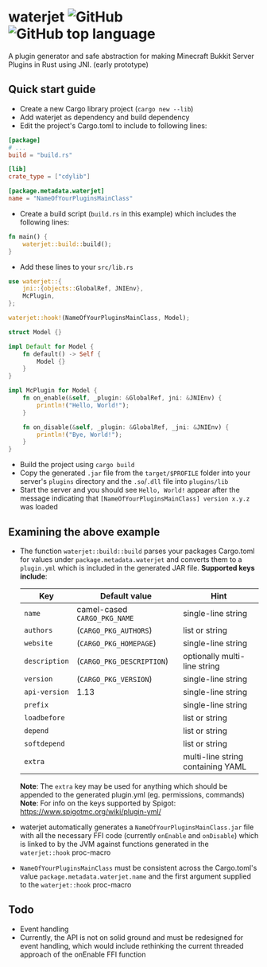 # waterjet ![GitHub](https://img.shields.io/github/license/DasEtwas/waterjet?style=flat-square) ![GitHub top language](https://img.shields.io/github/languages/top/DasEtwas/waterjet?style=flat-square)

A plugin generator and safe abstraction for making Minecraft Bukkit Server Plugins in Rust using JNI.
(early prototype)

## Quick start guide
- Create a new Cargo library project (`cargo new --lib`)
- Add waterjet as dependency and build dependency
- Edit the project's Cargo.toml to include to following lines:

```toml
[package]
# ...
build = "build.rs"

[lib]
crate_type = ["cdylib"]

[package.metadata.waterjet]
name = "NameOfYourPluginsMainClass"
```
- Create a build script (`build.rs` in this example) which includes the following lines:

```rust
fn main() {
    waterjet::build::build();
}
```
- Add these lines to your `src/lib.rs`

```rust
use waterjet::{
    jni::{objects::GlobalRef, JNIEnv},
    McPlugin,
};

waterjet::hook!(NameOfYourPluginsMainClass, Model);

struct Model {}

impl Default for Model {
    fn default() -> Self {
        Model {}
    }
}

impl McPlugin for Model {
    fn on_enable(&self, _plugin: &GlobalRef, jni: &JNIEnv) {
        println!("Hello, World!");
    }

    fn on_disable(&self, _plugin: &GlobalRef, _jni: &JNIEnv) {
        println!("Bye, World!");
    }
}
```
- Build the project using `cargo build`
- Copy the generated `.jar` file from the `target/$PROFILE` folder into your server's `plugins` directory and the `.so`/`.dll` file into `plugins/lib`
- Start the server and you should see `Hello, World!` appear after the message indicating that `[NameOfYourPluginsMainClass] version x.y.z` was loaded

## Examining the above example

- The function `waterjet::build::build` parses your packages Cargo.toml for values under `package.metadata.waterjet` and converts them to a `plugin.yml` which is included in the generated JAR file. **Supported keys include**:

  Key | Default value | Hint
  ---|---|---
  `name`|camel-cased `CARGO_PKG_NAME`|single-line string
  `authors`|(`CARGO_PKG_AUTHORS`)|list or string
  `website`|(`CARGO_PKG_HOMEPAGE`)|single-line string
  `description`|(`CARGO_PKG_DESCRIPTION`)|optionally multi-line string
  `version`|(`CARGO_PKG_VERSION`)|single-line string
  `api-version`|1.13|single-line string
  `prefix`||single-line string
  `loadbefore`||list or string
  `depend`||list or string
  `softdepend`||list or string
  `extra`||multi-line string containing YAML

  **Note**: The `extra` key may be used for anything which should be appended to the generated plugin.yml (eg. permissions, commands)
  **Note**: For info on the keys supported by Spigot: https://www.spigotmc.org/wiki/plugin-yml/

- waterjet automatically generates a `NameOfYourPluginsMainClass.jar` file with all the necessary FFI code (currently `onEnable` and `onDisable`) which is linked to by the JVM against functions generated in the `waterjet::hook` proc-macro
- `NameOfYourPluginsMainClass` must be consistent across the Cargo.toml's value `package.metadata.waterjet.name` and the first argument supplied to the `waterjet::hook` proc-macro

## Todo

- Event handling
- Currently, the API is not on solid ground and must be redesigned for event handling, which would include rethinking the current threaded approach of the onEnable FFI function